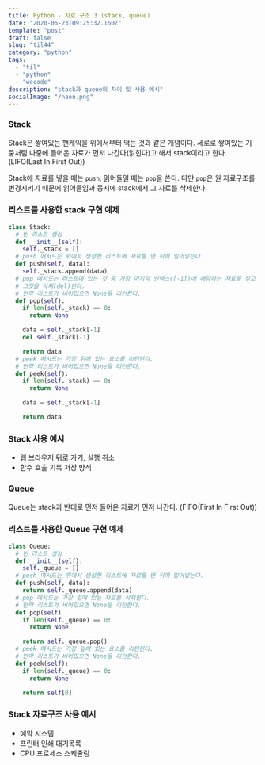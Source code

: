```yaml
---
title: Python - 자료 구조 3 (stack, queue)
date: "2020-06-23T09:25:32.160Z"
template: "post"
draft: false
slug: "til44"
category: "python"
tags:
  - "til"
  - "python"
  - "wecode"
description: "stack과 queue의 차이 및 사용 예시"
socialImage: "/naon.png"
---
```


### Stack
Stack은 쌓여있는 팬케익을 위에서부터 먹는 것과 같은 개념이다. 세로로 쌓여있는 기둥처럼 나중에 들어온 자료가 먼저 나간다(읽힌다)고 해서 stack이라고 한다. (LIFO(Last In First Out))

Stack에 자료를 넣을 때는 `push`, 읽어들일 때는 `pop`을 쓴다. 다만 `pop`은 원 자료구조를 변경시키기 때문에 읽어들임과 동시에 stack에서 그 자료를 삭제한다.


### 리스트를 사용한 stack 구현 예제
```python
class Stack:
  # 빈 리스트 생성
  def __init__(self):
    self._stack = []
  # push 메서드는 위에서 생성한 리스트에 자료를 맨 뒤에 밀어넣는다.
  def push(self, data):
    self._stack.append(data)
  # pop 메서드는 리스트에 있는 것 중 가장 마지막 인덱스([-1])에 해당하는 자료를 찾고
  # 그것을 삭제(del)한다.
  # 만약 리스트가 비어있으면 None을 리턴한다.
  def pop(self):
    if len(self._stack) == 0:
      return None

    data = self._stack[-1]
    del self._stack[-1]

    return data
  # peek 메서드는 가장 뒤에 있는 요소를 리턴한다.
  # 만약 리스트가 비어있으면 None을 리턴한다.
  def peek(self):
    if len(self._stack) == 0:
      return None

    data = self._stack[-1]

    return data
```

### Stack 사용 예시
- 웹 브라우저 뒤로 가기, 실행 취소
- 함수 호출 기록 저장 방식


### Queue
Queue는 stack과 반대로 먼저 들어온 자료가 먼저 나간다. (FIFO(First In First Out))


### 리스트를 사용한 Queue 구현 예제
```python
class Queue:
  # 빈 리스트 생성
  def __init__(self):
    self._queue = []
  # push 메서드는 위에서 생성한 리스트에 자료를 맨 뒤에 밀어넣는다.
  def push(self, data):
    return self._queue.append(data)
  # pop 메서드는 가장 앞에 있는 자료를 삭제한다.
  # 만약 리스트가 비어있으면 None을 리턴한다.
  def pop(self)
    if len(self._queue) == 0:
      return None

    return self._queue.pop()
  # peek 메서드는 가장 앞에 있는 요소를 리턴한다.
  # 만약 리스트가 비어있으면 None을 리턴한다.
  def peek(self):
    if len(self._queue) == 0:
      return None

    return self[0]
```


### Stack 자료구조 사용 예시
- 예약 시스템
- 프린터 인쇄 대기목록
- CPU 프로세스 스케줄링